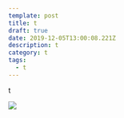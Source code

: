 ```yaml
---
template: post
title: t
draft: true
date: 2019-12-05T13:00:08.221Z
description: t
category: t
tags:
  - t
---
```

t

![](content/posts/DRAFT_MEDIA_FILES/cs.jpeg)
